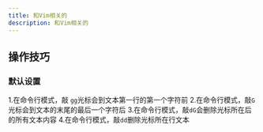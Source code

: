 ```yaml
---
title: 和Vim相关的
description: 和Vim相关的
---
```


## 操作技巧

### 默认设置
1.在命令行模式，敲 `gg`光标会到文本第一行的第一个字符前
2.在命令行模式，敲`G`光标会到文本的末尾的最后一个字符后
3.在命令行模式，敲`dG`会删除光标所在后的所有文本内容
4.在命令行模式，敲`dd`删除光标所在行文本
